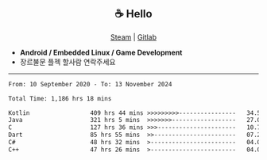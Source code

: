 <h2 align="center"> ☕ Hello </h2>

<p align="center">
  <a href="https://steamcommunity.com/id/Niforances/">Steam</a> |
  <a href="https://gitlab.com/niforances">Gitlab</a>
</p>

 - **Android / Embedded Linux / Game Development**
 - 장르불문 플젝 할사람 연락주세요

------

<!--START_SECTION:waka-->

```txt
From: 10 September 2020 - To: 13 November 2024

Total Time: 1,186 hrs 18 mins

Kotlin                 409 hrs 44 mins >>>>>>>>>----------------   34.54 %
Java                   321 hrs 5 mins  >>>>>>>------------------   27.07 %
C                      127 hrs 36 mins >>>----------------------   10.76 %
Dart                   85 hrs 55 mins  >>-----------------------   07.24 %
C#                     48 hrs 32 mins  >------------------------   04.09 %
C++                    47 hrs 26 mins  >------------------------   04.00 %
```

<!--END_SECTION:waka-->
